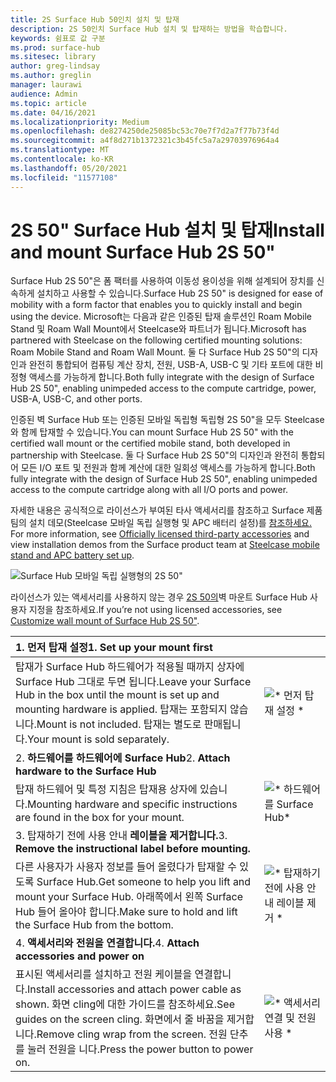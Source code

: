 ```yaml
---
title: 2S Surface Hub 50인치 설치 및 탑재
description: 2S 50인치 Surface Hub 설치 및 탑재하는 방법을 학습합니다.
keywords: 쉼표로 값 구분
ms.prod: surface-hub
ms.sitesec: library
author: greg-lindsay
ms.author: greglin
manager: laurawi
audience: Admin
ms.topic: article
ms.date: 04/16/2021
ms.localizationpriority: Medium
ms.openlocfilehash: de8274250de25085bc53c70e7f7d2a7f77b73f4d
ms.sourcegitcommit: a4f8d271b1372321c3b45fc5a7a29703976964a4
ms.translationtype: MT
ms.contentlocale: ko-KR
ms.lasthandoff: 05/20/2021
ms.locfileid: "11577108"
---
```

# <a name="install-and-mount-surface-hub-2s-50"></a><span data-ttu-id="67f71-104">2S 50" Surface Hub 설치 및 탑재</span><span class="sxs-lookup"><span data-stu-id="67f71-104">Install and mount Surface Hub 2S 50"</span></span>

<span data-ttu-id="67f71-105">Surface Hub 2S 50"은 폼 팩터를 사용하여 이동성 용이성을 위해 설계되어 장치를 신속하게 설치하고 사용할 수 있습니다.</span><span class="sxs-lookup"><span data-stu-id="67f71-105">Surface Hub 2S 50" is designed for ease of mobility with a form factor that enables you to quickly install and begin using the device.</span></span> <span data-ttu-id="67f71-106">Microsoft는 다음과 같은 인증된 탑재 솔루션인 Roam Mobile Stand 및 Roam Wall Mount에서 Steelcase와 파트너가 됩니다.</span><span class="sxs-lookup"><span data-stu-id="67f71-106">Microsoft has partnered with Steelcase on the following certified mounting solutions: Roam Mobile Stand and Roam Wall Mount.</span></span> <span data-ttu-id="67f71-107">둘 다 Surface Hub 2S 50"의 디자인과 완전히 통합되어 컴퓨팅 계산 장치, 전원, USB-A, USB-C 및 기타 포트에 대한 비정형 액세스를 가능하게 합니다.</span><span class="sxs-lookup"><span data-stu-id="67f71-107">Both fully integrate with the design of Surface Hub 2S 50", enabling unimpeded access to the compute cartridge, power, USB-A, USB-C, and other ports.</span></span>

<span data-ttu-id="67f71-108">인증된 벽 Surface Hub 또는 인증된 모바일 독립형 독립형 2S 50"을 모두 Steelcase와 함께 탑재할 수 있습니다.</span><span class="sxs-lookup"><span data-stu-id="67f71-108">You can mount Surface Hub 2S 50" with the certified wall mount or the certified mobile stand, both developed in partnership with Steelcase.</span></span> <span data-ttu-id="67f71-109">둘 다 Surface Hub 2S 50"의 디자인과 완전히 통합되어 모든 I/O 포트 및 전원과 함께 계산에 대한 일회성 액세스를 가능하게 합니다.</span><span class="sxs-lookup"><span data-stu-id="67f71-109">Both fully integrate with the design of Surface Hub 2S 50", enabling unimpeded access to the compute cartridge along with all I/O ports and power.</span></span> 

<span data-ttu-id="67f71-110">자세한 내용은 공식적으로 라이선스가 부여된 타사 액세서리를 참조하고 Surface 제품 팀의 설치 데모(Steelcase 모바일 독립 실행형 및 APC 배터리 설정)를 [참조하세요.](https://youtu.be/VTzdu4Skpkg) [](http://licensedhardware.azurewebsites.net/surface)</span><span class="sxs-lookup"><span data-stu-id="67f71-110">For more information, see [Officially licensed third-party accessories](http://licensedhardware.azurewebsites.net/surface) and view installation demos from the Surface product team at [Steelcase mobile stand and APC battery set up](https://youtu.be/VTzdu4Skpkg).</span></span>

 ![Surface Hub 모바일 독립 실행형의 2S 50"](images/sh2-mobile-stand.png)<br>

<span data-ttu-id="67f71-112">라이선스가 있는 액세서리를 사용하지 않는 경우 [2S 50의](surface-hub-2s-custom-install.md)벽 마운트 Surface Hub 사용자 지정을 참조하세요.</span><span class="sxs-lookup"><span data-stu-id="67f71-112">If you’re not using licensed accessories, see [Customize wall mount of Surface Hub 2S 50"](surface-hub-2s-custom-install.md).</span></span>

| <span data-ttu-id="67f71-113">1. **먼저 탑재 설정**</span><span class="sxs-lookup"><span data-stu-id="67f71-113">1. **Set up your mount first**</span></span> | |
|:------ |:-------- |
| <span data-ttu-id="67f71-114">탑재가 Surface Hub 하드웨어가 적용될 때까지 상자에 Surface Hub 그대로 두면 됩니다.</span><span class="sxs-lookup"><span data-stu-id="67f71-114">Leave your Surface Hub in the box until the mount is set up and mounting hardware is applied.</span></span> <span data-ttu-id="67f71-115">탑재는 포함되지 않습니다.</span><span class="sxs-lookup"><span data-stu-id="67f71-115">Mount is not included.</span></span> <span data-ttu-id="67f71-116">탑재는 별도로 판매됩니다.</span><span class="sxs-lookup"><span data-stu-id="67f71-116">Your mount is sold separately.</span></span> | ![\* 먼저 탑재 설정 \*](images/sh2-setup-1.png) <br> |
| <span data-ttu-id="67f71-118">2. **하드웨어를 하드웨어에 Surface Hub**</span><span class="sxs-lookup"><span data-stu-id="67f71-118">2. **Attach hardware to the Surface Hub**</span></span> | |
| <span data-ttu-id="67f71-119">탑재 하드웨어 및 특정 지침은 탑재용 상자에 있습니다.</span><span class="sxs-lookup"><span data-stu-id="67f71-119">Mounting hardware and specific instructions are found in the box for your mount.</span></span> | ![\* 하드웨어를 Surface Hub\*](images/sh2-setup-2.png) <br> |
| <span data-ttu-id="67f71-121">3. 탑재하기 전에 사용 안내 **레이블을 제거합니다.**</span><span class="sxs-lookup"><span data-stu-id="67f71-121">3. **Remove the instructional label before mounting.**</span></span> | |
| <span data-ttu-id="67f71-122">다른 사용자가 사용자 정보를 들어 올렸다가 탑재할 수 있도록 Surface Hub.</span><span class="sxs-lookup"><span data-stu-id="67f71-122">Get someone to help you lift and mount your Surface Hub.</span></span> <span data-ttu-id="67f71-123">아래쪽에서 왼쪽 Surface Hub 들어 올아야 합니다.</span><span class="sxs-lookup"><span data-stu-id="67f71-123">Make sure to hold and lift the Surface Hub from the bottom.</span></span> | ![\* 탑재하기 전에 사용 안내 레이블 제거 \*](images/sh2-setup-3.png) <br> |
| <span data-ttu-id="67f71-125">4. **액세서리와 전원을 연결합니다.**</span><span class="sxs-lookup"><span data-stu-id="67f71-125">4. **Attach accessories and power on**</span></span> | |
| <span data-ttu-id="67f71-126">표시된 액세서리를 설치하고 전원 케이블을 연결합니다.</span><span class="sxs-lookup"><span data-stu-id="67f71-126">Install accessories and attach power cable as shown.</span></span> <span data-ttu-id="67f71-127">화면 cling에 대한 가이드를 참조하세요.</span><span class="sxs-lookup"><span data-stu-id="67f71-127">See guides on the screen cling.</span></span> <span data-ttu-id="67f71-128">화면에서 줄 바꿈을 제거합니다.</span><span class="sxs-lookup"><span data-stu-id="67f71-128">Remove cling wrap from the screen.</span></span> <span data-ttu-id="67f71-129">전원 단추를 눌러 전원을 니다.</span><span class="sxs-lookup"><span data-stu-id="67f71-129">Press the power button to power on.</span></span> | ![\* 액세서리 연결 및 전원 사용 \*](images/sh2-setup-4.png) <br> |
